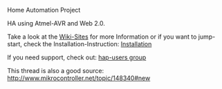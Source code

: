 Home Automation Project

HA using Atmel-AVR and Web 2.0.

Take a look at the [Wiki-Sites](https://github.com/netmb/hap/wiki) for more Information or if you want to jump-start, check the Installation-Instruction: [Installation](https://github.com/netmb/hap/wiki/Installation)

If you need support, check out: [hap-users group](https://groups.google.com/d/forum/hap-users)

This thread is also a good source: http://www.mikrocontroller.net/topic/148340#new
